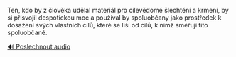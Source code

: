 
Ten, kdo by z člověka udělal materiál pro cílevědomé šlechtění a krmení, by si přisvojil despotickou moc a používal by spoluobčany jako prostředek k dosažení svých vlastních cílů, které se liší od cílů, k nimž směřují tito spoluobčané.

[🔊 Poslechnout audio](/data/7-paragraphs/audio/chapter_48/para_002-Ten-kdo-by-z-lovka-udlal-materil-pro-clevdo.mp3)
